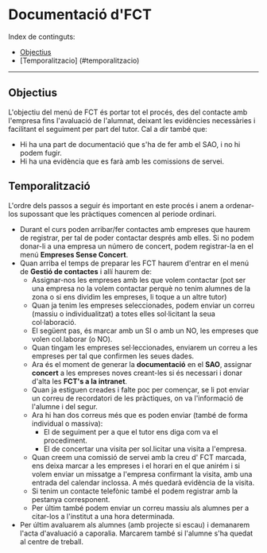 # Documentació d'FCT

Index de continguts:
* [Objectius](#objectius)
* [Temporalitzacio] (#temporalitzacio)




___

## Objectius

L'objectiu del menú de FCT és portar tot el procés, des del contacte amb l'empresa fins l'avaluació de l'alumnat, deixant les evidències necessàries i facilitant el seguiment per part del tutor.
Cal a dir també que:

* Hi ha una part de documentació que s'ha de fer amb el SAO, i no hi podem fugir.
* Hi ha una evidència que es farà amb les comissions de servei.

## Temporalització

L'ordre dels passos a seguir és important en este procés i anem a ordenar-los supossant que les pràctiques comencen al periode ordinari.

* Durant el curs poden arribar/fer contactes amb empreses que haurem de registrar, per tal de poder contactar després amb elles. Si no podem donar-li a una empresa un número de concert, podem registrar-la en el menú **Empreses Sense Concert**.
* Quan arriba el temps de preparar les FCT haurem d'entrar en el menú de **Gestió de contactes** i allí haurem de:
	* Assignar-nos les empreses amb les que volem contactar (pot ser una empresa no la volem contactar perquè no tenim alumnes de la zona o si ens dividim les empreses, li toque a un altre tutor)
	* Quan ja tenim les empreses seleccionades, podem enviar un correu (massiu o individualitzat) a totes elles sol·licitant la seua col·laboració.
	* El següent pas, és marcar amb un SI o amb un NO, les empreses que volen col.laborar (o NO).
	* Quan tingam les empreses sel·leccionades, enviarem un correu a les empreses per tal que confirmen les seues dades.
	* Ara és el moment de generar la **documentació** en el **SAO**, assignar **concert** a les empreses noves creant-les si és necessari i donar d'alta les **FCT's a la intranet**.
	* Quan ja estiguen creades i falte poc per començar, se li pot enviar un correu de recordatori de les pràctiques, on va l'informació de l'alumne i del segur.
	* Ara hi han dos correus més que es poden enviar (també de forma individual o massiva):
		* El de seguiment per a que el tutor ens diga com va el procediment.
		* El de concertar una visita per sol.licitar una visita a l'empresa.
	* Quan creem una comissió de servei amb la creu d' FCT marcada, ens deixa marcar a les empreses i el horari en el que anirém i si volem enviar un missatge a l'empresa confirmant la visita, amb una entrada del calendar inclossa. A més quedarà evidència de la visita.
	* Si tenim un contacte telefònic també el podem registrar amb la pestanya corresponent.
	* Per últim també podem enviar un correu massiu als alumnes per a citar-los a l'institut a una hora determinada.
* Per últim avaluarem als alumnes (amb projecte si escau) i demanarem l'acta d'avaluació a caporalia. Marcarem també si l'alumne s'ha quedat al centre de treball.